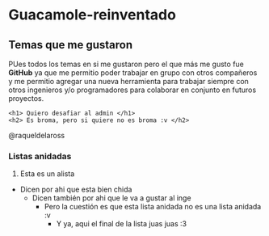 # Guacamole-reinventado
## Temas que me gustaron
PUes todos los temas en si me gustaron pero el que más me gusto fue **GitHub** ya que me permitio poder trabajar en grupo con otros compañeros y  me permitio agregar una nueva herramienta para trabajar siempre con otros ingenieros y/o programadores para colaborar en conjunto en futuros proyectos.

```
<h1> Quiero desafiar al admin </h1>
<h2> Es broma, pero si quiere no es broma :v </h2>
```
@raqueldelaross

### Listas anidadas
1. Esta es un alista
- Dicen por ahi que esta bien chida
  - Dicen también por ahi que le va a gustar al inge
    - Pero la cuestión es que esta lista anidada no es una lista anidada :v
      - Y ya, aqui el final de la lista juas juas :3
